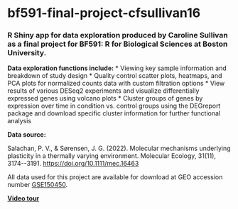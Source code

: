 # bf591-final-project-cfsullivan16

### R Shiny app for data exploration produced by Caroline Sullivan as a final project for BF591: R for Biological Sciences at Boston University.

**Data exploration functions include:** \* Viewing key sample information and breakdown of study design \* Quality control scatter plots, heatmaps, and PCA plots for normalized counts data with custom filtration options \* View results of various DESeq2 experiments and visualize differentially expressed genes using volcano plots \* Cluster groups of genes by expression over time in condition vs. control groups using the DEGreport package and download specific cluster information for further functional analysis

**Data source:**

Salachan, P. V., & Sørensen, J. G. (2022). Molecular mechanisms underlying plasticity in a thermally varying environment. Molecular Ecology, 31(11), 3174--3191. <https://doi.org/10.1111/mec.16463>

All data used for this project are available for download at GEO accession number [GSE150450](https://www.ncbi.nlm.nih.gov/geo/query/acc.cgi?acc=GSE150450).

[**Video tour**](https://www.loom.com/embed/d9811e2b2e6a45868797d163ea0a0afc)
